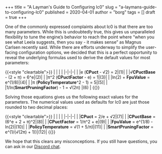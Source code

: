 +++
title = "A Layman's Guide to Configuring lc0"
slug = "a-laymans-guide-to-configuring-lc0"
published = 2020-04-01
author = "borg"
tags = []
draft = true
+++

One of the commonly expressed complaints about lc0 is that there are too many parameters. While this is undoubtedly true, this gives us unparalleled flexibility to tune the engine[’](https://www.youtube.com/watch?v=zXP_pr7np-o)s behavior to reach the point where “when you see what Leela suggests, then you say - it makes sense” as Magnus Carlsen recently said. While there are efforts underway to simplify the user-facing configuration options, we decided that this is a perfect opportunity to reveal the underlying formulas used to derive the default values for most parameters:
<!--more-->
{{<style "cleartable">}}
| | | |
|-|-|-|
| |e (**CPuct** - √2) = 2|(1)|
| |√**CPuctBase** - (2 + π) = 6^e|(2)|
| |π^2 (**CPuctFactor** - e) = 1|(3)|
| |ln(2) + **FpuValue** = e^(1/8)|(4)|
| |π (**PolicyTemperature**^2 - 1) = 5|(5)|
| |1/ln(**SmartPruningFactor**) - 1 = √(2π) |(6)&nbsp;|
{{</style>}}

Solving those equations gives us the following exact values for the parameters. The numerical values used as defaults for lc0 are just those rounded to two decimal places:

{{<style "cleartable">}}
| | | |
|-|-|-|
| |**CPuct** = 2/e + √2|(7)|
| |**CPuctBase** = (6^e + 2 + π)^2|(8)|
| |**CPuctFactor** = 1/π^2 + e|(9)|
| |**FpuValue** = e^(1/8) - ln(2)|(10)|
| |**PolicyTemperature** = √(1 + 5/π)|(11)|
| |**SmartPruningFactor** = e^(1/(√(2π) + 1))|(12)|
{{</style>}}

We hope that this clears any misconceptions. If you still have questions, you can ask in our [Discord chat](https://discord.gg/pKujYxD).
